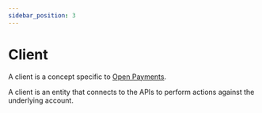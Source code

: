 ```yaml
---
sidebar_position: 3
---
```


# Client

A client is a concept specific to [Open Payments](https://docs.openpayments.guide/).

A client is an entity that connects to the APIs to perform actions against the underlying account.